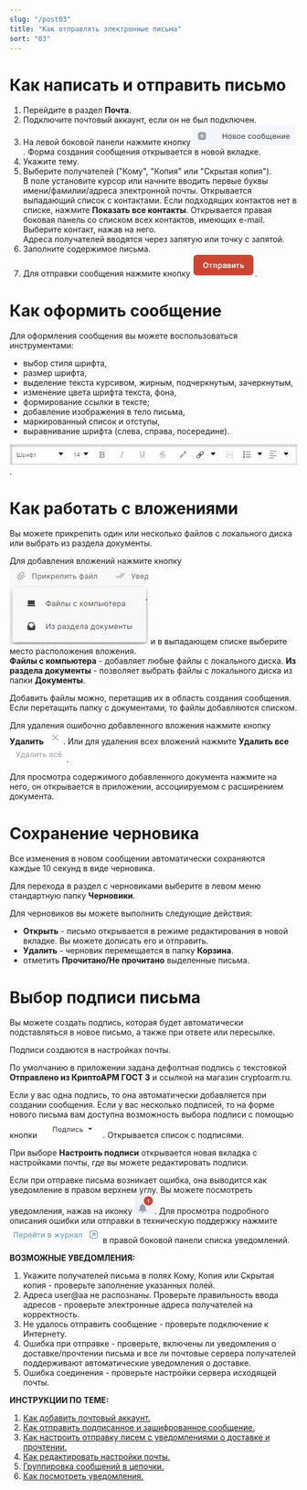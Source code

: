 ```yaml
---
slug: "/post03"
title: "Как отправлять электронные письма"
sort: "03"
---
```


# Как написать и отправить письмо
 
1. Перейдите в раздел **Почта**.  
2. Подключите почтовый аккаунт, если он не был подключен.  
3. На левой боковой панели нажмите кнопку ![new-mail.png](./images/new-mail.png "Новое сообщение"). 
    Форма создания сообщения открывается в новой вкладке.  
4. Укажите тему.   
5. Выберите получателей ("Кому", "Копия" или "Скрытая копия").   
    В поле установите курсор или начните вводить первые буквы имени/фамилии/адреса электронной почты. Открывается выпадающий список с контактами. Если подходящих контактов нет в списке, нажмите **Показать все контакты**.  Открывается  правая боковая панель со списком всех контактов, имеющих e-mail. Выберите контакт, нажав на него.  
    Адреса получателей вводятся через запятую или точку с запятой. 
6. Заполните содержимое письма.
7. Для отправки сообщения нажмите  кнопку ![send-button.png](./images/send-button.png "Отправить"). 
   
# Как оформить сообщение

Для оформления сообщения вы можете воспользоваться инструментами: 
- выбор стиля шрифта, 
- размер шрифта,
- выделение текста курсивом, жирным, подчеркнутым, зачеркнутым,
- изменение цвета шрифта текста, фона,
- формирование ссылки в тексте;
- добавление изображения в тело письма,
- маркированный список и отступы,
- выравнивание шрифта (слева, справа, посередине).
  
![edit-mail-text.png](./images/edit-mail-text.png "Панель инструментов для оформления сообщения").

# Как работать с вложениями

Вы можете прикрепить один или несколько файлов с локального диска или выбрать из раздела документы.

Для добавления вложений нажмите кнопку ![add-attach.png](./images/add-attach.png "Прикрепить файл") и в выпадающем списке выберите место расположения вложения.  
**Файлы с компьютера** - добавляет любые файлы с локального диска. **Из раздела документы**  - позволяет выбрать файлы с локального диска из папки **Документы**.  

Добавить файлы можно, перетащив их в область создания сообщения. Если перетащить папку с документами, то файлы добавляются списком.  

Для удаления ошибочно добавленного вложения нажмите кнопку  **Удалить** ![delete-button.png](./images/delete-button.png "Удалить"). Или для удаления всех вложений нажмите **Удалить все** ![delete-all.png](./images/delete-all.png "Удалить все").

Для просмотра содержимого добавленного документа нажмите на него, он открывается в приложении, ассоциируемом с расширением документа.

# Сохранение черновика

Все изменения в новом сообщении автоматически сохраняются каждые 10 секунд в виде черновика.  

Для перехода в раздел с черновиками выберите в левом меню стандартную папку **Черновики**.

Для черновиков вы можете выполнить следующие действия:
- **Открыть** - письмо открывается в режиме редактирования в новой вкладке. Вы можете дописать его и отправить.
- **Удалить** - черновик перемещается в папку **Корзина**.
- отметить **Прочитано/Не прочитано** выделенные письма.


# Выбор подписи письма

Вы можете создать подпись, которая будет автоматически подставляться в новое письмо, а также при ответе или пересылке.  

Подписи создаются в настройках почты.

По умолчанию в приложении задана дефолтная подпись с текстовкой **Отправлено из КриптоАРМ ГОСТ 3** и ссылкой на магазин cryptoarm.ru.

Если у вас одна подпись, то она автоматически добавляется при создании сообщения.
Если у вас несколько подписей, то на форме нового письма вам доступна возможность выбора подписи с помощью кнопки ![caption-button.png](./images/caption-button.png "Выбрать подпись письма"). Открывается список с подписями.

 При выборе **Настроить подписи** открывается новая вкладка с настройками почты, где вы можете редактировать подписи.

Если при отправке письма возникает ошибка, она выводится как уведомление в правом верхнем углу. Вы можете посмотреть уведомления, нажав на иконку ![notifications-button.jpg](./images/notifications-button.jpg "События"). Для просмотра подробного описания ошибки или отправки в техническую поддержку нажмите ![to-log-button.jpg](./images/to-log-button.jpg "Перейти в журнал") в правой боковой панели списка уведомлений.

**ВОЗМОЖНЫЕ УВЕДОМЛЕНИЯ:**   

1. Укажите получателей письма в полях Кому, Копия или Скрытая копия  - проверьте заполнение указанных полей. 
2. Адреса user@aa не распознаны. Проверьте правильность ввода адресов - проверьте электронные адреса получателей на корректность.
3. Не удалось отправить сообщение - проверьте подключение к Интернету.
4. Ошибка при отправке - проверьте, включены ли уведомления о доставке/прочтении письма и все ли почтовые сервера получателей поддерживают автоматические уведомления о доставке.
5. Ошибка соединения - проверьте настройки сервера исходящей почты.


**ИНСТРУКЦИИ ПО ТЕМЕ:**  
1. [Как добавить почтовый аккаунт.](https://docs.cryptoarm.ru/06-v3.2-Beta/003-mail/add-account)  
2. [Как отправить подписанное и зашифрованное сообщение.](https://docs.cryptoarm.ru/06-v3.2-Beta/003-mail/send-sign-mail)    
3. [Как настроить отправку писем с уведомлениями о доставке и прочтении.](https://docs.cryptoarm.ru/06-v3.2-Beta/003-mail/send-mail-notify)  
5. [Как редактировать настройки почты.](https://docs.cryptoarm.ru/06-v3.2-Beta/003-mail/edit-account)  
6. [Группировка сообщений в цепочки.](https://docs.cryptoarm.ru/06-v3.2-Beta/003-mail/chain-mail)  
7. [Как посмотреть уведомления.](https://docs.cryptoarm.ru/06-v3.2-Beta/007-cryptoarm/notifications)  

